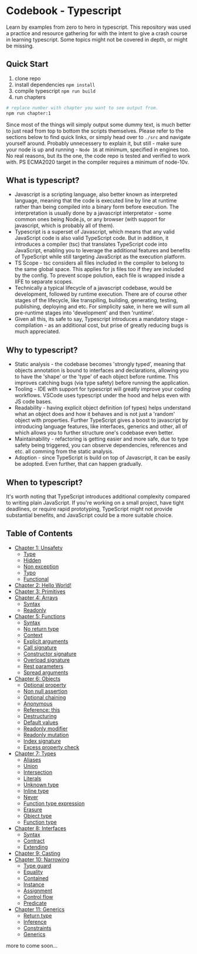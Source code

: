 # **Codebook - Typescript**
Learn by examples from zero to hero in typescript. This repository was used a practice and resource gathering for with the intent to give a crash course in learning typescript. Some topics might not be covered in depth, or might be missing.

## **Quick Start**
1. clone repo
2. install dependencies `npm install`
3. compile typescript `npm run build`
3. run chapters

```sh
# replace number with chapter you want to see output from.
npm run chapter:1
```

Since most of the things will simply output some dummy text, is much better to just read from top to bottom the scripts themselves. Please refer to the sections below to find quick links, or simply head over to `./src` and navigate yourself around. Probably unnecessery to explain it, but still - make sure your node is up and running - `Node 16` at minimum, specified in engines too. No real reasons, but its the one, the code repo is tested and verified to work with. PS ECMA2020 target in the compiler requires a minimum of node-10v.

## **What is typescript?**

- Javascript is a scripting language, also better known as interpreted language, meaning that the code is executed line by line at runtime rather than being compiled into a binary form before execution. The interpretation is usually done by a javascript interpretator - some common ones being Node.js, or any browser (with support for javascript, which is probably all of them).
- Typescript is a superset of Javascript, which means that any valid JavaScript code is also valid TypeScript code. But in addition, it introduces a compiler (tsc) that translates TypeScript code into JavaScript, enabling you to leverage the additional features and benefits of TypeScript while still targeting JavaScript as the execution platform.
- TS Scope - tsc considers all files included in the compiler to belong to the same global space. This applies for js files too if they are included by the config. To prevent scope polution, each file is wrapped inisde a  IIFE to separate scopes.
- Technically a typical lifecycle of a javascript codebase, would be development, followed by runtime execution. There are of course other stages of the lifecycle, like transpiling, building, generating, testing, publishing, deploying and etc. For simplicity sake, in here we will sum all pre-runtime stages into 'development' and then 'runtime'. 
- Given all this, its safe to say, Typescript introduces a mandatory stage - compilation - as an additional cost, but prise of greatly reducing bugs is much appreciated.

## **Why to typescript?**

- Static analysis - the codebase becomes 'strongly typed', meaning that objects annotation is bound to interfaces and declarations, allowing you to have the 'shape' or the 'type' of each object before runtime. This improves catching bugs (via type safety) before running the application.
- Tooling - IDE with support for typescript will greatly improve your coding workflows. VSCode uses typescript under the hood and helps even with JS code bases.
- Readability - having explicit object definition (of types) helps understand what an object does and how it behaves and is not just a 'random' object with properties. Further TypeScript gives a boost to javascript by introducing language features, like interfaces, generics and other, all of which allows you to further structure one's codebase even better.
- Maintainability - refactoring is getting easier and more safe, due to type safety being triggered, you can observe dependencies, references and etc. all comming from the static analysis.
- Adoption - since TypeScript is build on top of Javascript, it can be easily be adopted. Even further, that can happen gradually.

## **When to typescript?**

It's worth noting that TypeScript introduces additional complexity compared to writing plain JavaScript. If you're working on a small project, have tight deadlines, or require rapid prototyping, TypeScript might not provide substantial benefits, and JavaScript could be a more suitable choice.

## **Table of Contents**
- [Chapter 1: Unsafety](https://github.com/gvanastasov/codebook-typescript/blob/main/src/1_unsafety/index.ts)
    - [Type](https://github.com/gvanastasov/codebook-typescript/blob/main/src/1_unsafety/index.ts#L9)
    - [Hidden](https://github.com/gvanastasov/codebook-typescript/blob/main/src/1_unsafety/index.ts#L32)
    - [Non exception](https://github.com/gvanastasov/codebook-typescript/blob/main/src/1_unsafety/index.ts#L57)
    - [Typo](https://github.com/gvanastasov/codebook-typescript/blob/main/src/1_unsafety/index.ts#L84)
    - [Functional](https://github.com/gvanastasov/codebook-typescript/blob/main/src/1_unsafety/index.ts#L112)
- [Chapter 2: Hello World!](https://github.com/gvanastasov/codebook-typescript/blob/main/src/2_hello_world/index.ts)
- [Chapter 3: Primitives](https://github.com/gvanastasov/codebook-typescript/blob/main/src/3_primitives/index.ts)
- [Chapter 4: Arrays](https://github.com/gvanastasov/codebook-typescript/blob/main/src/4_arrays/index.ts)
    - [Syntax](https://github.com/gvanastasov/codebook-typescript/blob/main/src/4_arrays/index.ts#L11)
    - [Readonly](https://github.com/gvanastasov/codebook-typescript/blob/main/src/4_arrays/index.ts#L29)
- [Chapter 5: Functions](https://github.com/gvanastasov/codebook-typescript/blob/main/src/5_functions/index.ts)
    - [Syntax](https://github.com/gvanastasov/codebook-typescript/blob/main/src/5_functions/index.ts#L27)
    - [No return type](https://github.com/gvanastasov/codebook-typescript/blob/main/src/5_functions/index.ts#L59)
    - [Context](https://github.com/gvanastasov/codebook-typescript/blob/main/src/5_functions/index.ts#L71)
    - [Explicit arguments](https://github.com/gvanastasov/codebook-typescript/blob/main/src/5_functions/index.ts#L91)
    - [Call signature](https://github.com/gvanastasov/codebook-typescript/blob/main/src/5_functions/index.ts#L120)
    - [Constructor signature](https://github.com/gvanastasov/codebook-typescript/blob/main/src/5_functions/index.ts#L158)
    - [Overload signature](https://github.com/gvanastasov/codebook-typescript/blob/main/src/5_functions/index.ts#L197)
    - [Rest parameters](https://github.com/gvanastasov/codebook-typescript/blob/main/src/5_functions/index.ts#L225)
    - [Spread arguments](https://github.com/gvanastasov/codebook-typescript/blob/main/src/5_functions/index.ts#L251)
- [Chapter 6: Objects](https://github.com/gvanastasov/codebook-typescript/blob/main/src/6_objects/index.ts)
    - [Optional property](https://github.com/gvanastasov/codebook-typescript/blob/main/src/6_objects/index.ts#L7)
    - [Non null assertion](https://github.com/gvanastasov/codebook-typescript/blob/main/src/6_objects/index.ts#L30)
    - [Optional chaining](https://github.com/gvanastasov/codebook-typescript/blob/main/src/6_objects/index.ts#L55)
    - [Anonymous](https://github.com/gvanastasov/codebook-typescript/blob/main/src/6_objects/index.ts#L83)
    - [Reference: this](https://github.com/gvanastasov/codebook-typescript/blob/main/src/6_objects/index.ts#L99)
    - [Destructuring](https://github.com/gvanastasov/codebook-typescript/blob/main/src/6_objects/index.ts#L137)
    - [Default values](https://github.com/gvanastasov/codebook-typescript/blob/main/src/6_objects/index.ts#L161)
    - [Readonly modifier](https://github.com/gvanastasov/codebook-typescript/blob/main/src/6_objects/index.ts#L178)
    - [Readonly mutation](https://github.com/gvanastasov/codebook-typescript/blob/main/src/6_objects/index.ts#L211)
    - [Index signature](https://github.com/gvanastasov/codebook-typescript/blob/main/src/6_objects/index.ts#L242)
    - [Excess property check](https://github.com/gvanastasov/codebook-typescript/blob/main/src/6_objects/index.ts#L269)
- [Chapter 7: Types](https://github.com/gvanastasov/codebook-typescript/blob/main/src/7_types/index.ts)
    - [Aliases](https://github.com/gvanastasov/codebook-typescript/blob/main/src/7_types/index.ts#L11)
    - [Union](https://github.com/gvanastasov/codebook-typescript/blob/main/src/7_types/index.ts#L37)
    - [Intersection](https://github.com/gvanastasov/codebook-typescript/blob/main/src/7_types/index.ts#L69)
    - [Literals](https://github.com/gvanastasov/codebook-typescript/blob/main/src/7_types/index.ts#L99)
    - [Unknown type](https://github.com/gvanastasov/codebook-typescript/blob/main/src/7_types/index.ts#L124)
    - [Inline type](https://github.com/gvanastasov/codebook-typescript/blob/main/src/7_types/index.ts#L144)
    - [Never](https://github.com/gvanastasov/codebook-typescript/blob/main/src/7_types/index.ts#L160)
    - [Function type expression](https://github.com/gvanastasov/codebook-typescript/blob/main/src/7_types/index.ts#L206)
    - [Erasure](https://github.com/gvanastasov/codebook-typescript/blob/main/src/7_types/index.ts#L236)
    - [Object type](https://github.com/gvanastasov/codebook-typescript/blob/main/src/7_types/index.ts#L264)
    - [Function type](https://github.com/gvanastasov/codebook-typescript/blob/main/src/7_types/index.ts#L290)
- [Chapter 8: Interfaces](https://github.com/gvanastasov/codebook-typescript/blob/main/src/8_interfaces/index.ts)
    - [Syntax](https://github.com/gvanastasov/codebook-typescript/blob/main/src/8_interfaces/index.ts#L18)
    - [Contract](https://github.com/gvanastasov/codebook-typescript/blob/main/src/8_interfaces/index.ts#L36)
    - [Extending](https://github.com/gvanastasov/codebook-typescript/blob/main/src/8_interfaces/index.ts#L61)
- [Chapter 9: Casting](https://github.com/gvanastasov/codebook-typescript/blob/main/src/9_casting/index.ts)
- [Chapter 10: Narrowing](https://github.com/gvanastasov/codebook-typescript/blob/main/src/10_narrowing/index.ts)
    - [Type guard](https://github.com/gvanastasov/codebook-typescript/blob/main/src/10_narrowing/index.ts#L13)
    - [Equality](https://github.com/gvanastasov/codebook-typescript/blob/main/src/10_narrowing/index.ts#L38)
    - [Contained](https://github.com/gvanastasov/codebook-typescript/blob/main/src/10_narrowing/index.ts#L61)
    - [Instance](https://github.com/gvanastasov/codebook-typescript/blob/main/src/10_narrowing/index.ts#L101)
    - [Assignment](https://github.com/gvanastasov/codebook-typescript/blob/main/src/10_narrowing/index.ts#L127)
    - [Control flow](https://github.com/gvanastasov/codebook-typescript/blob/main/src/10_narrowing/index.ts#L155)
    - [Predicate](https://github.com/gvanastasov/codebook-typescript/blob/main/src/10_narrowing/index.ts#L182)
- [Chapter 11: Generics](https://github.com/gvanastasov/codebook-typescript/blob/main/src/11_generics/index.ts)
    - [Return type](https://github.com/gvanastasov/codebook-typescript/blob/main/src/11_generics/index.ts#L18)
    - [Inference](https://github.com/gvanastasov/codebook-typescript/blob/main/src/11_generics/index.ts#L45)
    - [Constraints](https://github.com/gvanastasov/codebook-typescript/blob/main/src/11_generics/index.ts#L71)
    - [Generics](https://github.com/gvanastasov/codebook-typescript/blob/main/src/8_interfaces/index.ts#L105)

more to come soon...